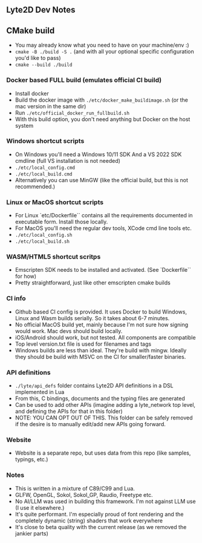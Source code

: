 ## Lyte2D Dev Notes

## CMake build
- You may already know what you need to have on your machine/env :)
- `cmake -B ./build -S .` (and with all your optional specific configuration you'd like to pass)
- `cmake --build ./build`

### Docker based FULL build (emulates official CI build)
- Install docker
- Build the docker image with `./etc/docker_make_buildimage.sh` (or the mac version in the same dir)
- Run `./etc/official_docker_run_fullbuild.sh`
- With this build option, you don't need anything but Docker on the host system

### Windows shortcut scripts
- On Windows you'll need a Windows 10/11 SDK And a VS 2022 SDK cmdline (full VS installation is not needed)
- `./etc/local_config.cmd`
- `./etc/local_build.cmd`
- Alternatively you can use MinGW (like the official build, but this is not recommended.)

### Linux or MacOS shortcut scripts
- For Linux `etc/Dockerfile`` contains all the requirements documented in executable form. Install those locally.
- For MacOS you'll need the regular dev tools, XCode cmd line tools etc.
- `./etc/local_config.sh`
- `./etc/local_build.sh`

### WASM/HTML5 shortcut scritps
- Emscripten SDK needs to be installed and activated. (See `Dockerfile`` for how)
- Pretty straightforward, just like other emscripten cmake builds

### CI info
- Github based CI config is provided. It uses Docker to build Windows, Linux and Wasm builds serially. So it takes about 6-7 minutes.
- No official MacOS build yet, mainly because I'm not sure how signing would work. Mac devs should build locally.
- iOS/Android should work, but not tested. All components are compatible
- Top level version.txt file is used for filenames and tags
- Windows builds are less than ideal. They're build with mingw. Ideally they should be build with MSVC on the CI for smaller/faster binaries.

### API definitions
- `./lyte/api_defs` folder contains Lyte2D API definitions in a DSL implemented in Lua
- From this, C bindings, documents and the typing files are generated
- Can be used to add other APIs (imagine adding a lyte_network top level, and defining the APIs for that in this folder)
- NOTE: YOU CAN OPT OUT OF THIS.  This folder can be safely removed if the desire is to manually edit/add new APIs going forward.

### Website
- Website is a separate repo, but uses data from this repo (like samples, typings, etc.)

### Notes
- This is written in a mixture of C89/C99 and Lua.
- GLFW, OpenGL, Sokol, Sokol_GP, Raudio, Freetype etc.
- No AI/LLM was used in building this framework. I'm not against LLM use (I use it elsewhere.)
- It's quite performant. I'm especially proud of font rendering and the completely dynamic (string) shaders that work everywhere
- It's close to beta quality with the current release (as we removed the jankier parts)

